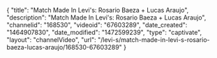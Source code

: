 {
    "title": "Match Made In Levi's: Rosario Baeza + Lucas Araujo",
    "description": "Match Made In Levi's: Rosario Baeza + Lucas Araujo",
    "channelid": "168530",
    "videoid": "67603289",
    "date_created": "1464907830",
    "date_modified": "1472599239",
    "type": "captivate",
    "layout": "channelVideo",
    "url": "\/levi-s\/match-made-in-levi-s-rosario-baeza-lucas-araujo\/168530-67603289"
}